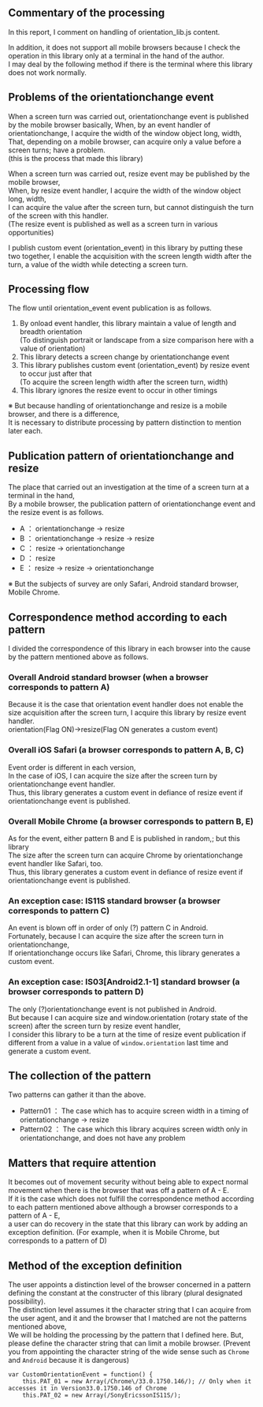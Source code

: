 ## Commentary of the processing

In this report, I comment on handling of orientation_lib.js content.

In addition, it does not support all mobile browsers because I check the operation in this library only at a terminal in the hand of the author.  
I may deal by the following method if there is the terminal where this library does not work normally.

## Problems of the orientationchange event

When a screen turn was carried out, orientationchange event is published by the mobile browser basically,
When, by an event handler of orientationchange, I acquire the width of the window object long, width,  
That, depending on a mobile browser, can acquire only a value before a screen turns; have a problem.  
(this is the process that made this library)

When a screen turn was carried out, resize event may be published by the mobile browser,  
When, by resize event handler, I acquire the width of the window object long, width,  
I can acquire the value after the screen turn, but cannot distinguish the turn of the screen with this handler.  
(The resize event is published as well as a screen turn in various opportunities)

I publish custom event (orientation_event) in this library by putting these two together,
I enable the acquisition with the screen length width after the turn, a value of the width while detecting a screen turn.

## Processing flow

The flow until orientation_event event publication is as follows.

1. By onload event handler, this library maintain a value of length and breadth orientation  
   (To distinguish portrait or landscape from a size comparison here with a value of orientation)
2. This library detects a screen change by orientationchange event  
3. This library publishes custom event (orientation_event) by resize event to occur just after that  
   (To acquire the screen length width after the screen turn, width)
4. This library ignores the resize event to occur in other timings

※ But because handling of orientationchange and resize is a mobile browser, and there is a difference,  
  It is necessary to distribute processing by pattern distinction to mention later each.

## Publication pattern of orientationchange and resize

The place that carried out an investigation at the time of a screen turn at a terminal in the hand,  
By a mobile browser, the publication pattern of orientationchange event and the resize event is as follows.

* A ： orientationchange → resize 
* B ： orientationchange → resize → resize 
* C ： resize → orientationchange 
* D ： resize 
* E ： resize → resize → orientationchange

※ But the subjects of survey are only Safari, Android standard browser, Mobile Chrome.

## Correspondence method according to each pattern

I divided the correspondence of this library in each browser into the cause by the pattern mentioned above as follows.

### Overall Android standard browser (when a browser corresponds to pattern A)

Because it is the case that orientation event handler does not enable the size acquisition after the screen turn, I acquire this library by resize event handler.  
orientation(Flag ON)→resize(Flag ON generates a custom event)

### Overall iOS Safari (a browser corresponds to pattern A, B, C)

Event order is different in each version,  
In the case of iOS, I can acquire the size after the screen turn by orientationchange event handler.  
Thus, this library generates a custom event in defiance of resize event if orientationchange event is published.

### Overall Mobile Chrome (a browser corresponds to pattern B, E)

As for the event, either pattern B and E is published in random,; but this library  
The size after the screen turn can acquire Chrome by orientationchange event handler like Safari, too.  
Thus, this library generates a custom event in defiance of resize event if orientationchange event is published.

### An exception case: IS11S standard browser (a browser corresponds to pattern C)

An event is blown off in order of only (?) pattern C in Android.  
Fortunately, because I can acquire the size after the screen turn in orientationchange,  
If orientationchange occurs like Safari, Chrome, this library generates a custom event.

### An exception case: IS03[Android2.1-1] standard browser (a browser corresponds to pattern D)

The only (?)orientationchange event is not published in Android.  
But because I can acquire size and window.orientation (rotary state of the screen) after the screen turn by resize event handler,  
I consider this library to be a turn at the time of resize event publication if different from a value in a value of `window.orientation` last time and generate a custom event.

## The collection of the pattern
Two patterns can gather it than the above.

* Pattern01 ： The case which has to acquire screen width in a timing of orientationchange → resize
* Pattern02 ： The case which this library acquires screen width only in orientationchange, and does not have any problem

## Matters that require attention

It becomes out of movement security without being able to expect normal movement when there is the browser that was off a pattern of A - E.  
If it is the case which does not fulfill the correspondence method according to each pattern mentioned above although a browser corresponds to a pattern of A - E,  
a user can do recovery in the state that this library can work by adding an exception definition.
(For example, when it is Mobile Chrome, but corresponds to a pattern of D)

## Method of the exception definition

The user appoints a distinction level of the browser concerned in a pattern defining the constant at the constructer of this library (plural designated possibility).  
The distinction level assumes it the character string that I can acquire from the user agent, and it and the browser that I matched are not the patterns mentioned above,  
We will be holding the processing by the pattern that I defined here.
But, please define the character string that can limit a mobile browser.
(Prevent you from appointing the character string of the wide sense such as `Chrome` and `Android` because it is dangerous)

```
var CustomOrientationEvent = function() {
	this.PAT_01 = new Array(/Chrome\/33.0.1750.146/); // Only when it accesses it in Version33.0.1750.146 of Chrome
	this.PAT_02 = new Array(/SonyEricssonIS11S/);
```
